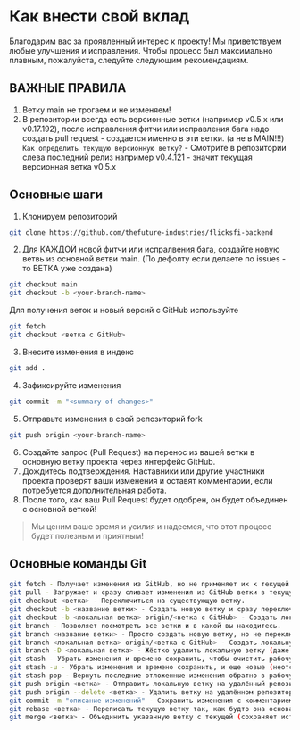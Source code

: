 # Как внести свой вклад

Благодарим вас за проявленный интерес к проекту! Мы приветствуем любые улучшения и исправления. Чтобы процесс был максимально плавным, пожалуйста, следуйте следующим рекомендациям.

## ВАЖНЫЕ ПРАВИЛА

1. Ветку main не трогаем и не изменяем!
2. В репозитории всегда есть версионные ветки (например v0.5.x или v0.17.192), после исправления фитчи или исправления бага надо создать pull request - создается именно в эти ветки. (а не в MAIN!!!)
   `Как определить текущую версионную ветку?` - Смотрите в репозитории слева последний релиз например v0.4.121 - значит текущая версионная ветка v0.5.x

## Основные шаги

1. Клонируем репозиторий

```bash
git clone https://github.com/thefuture-industries/flicksfi-backend
```

2. Для КАЖДОЙ новой фитчи или испралвения бага, cоздайте новую ветвь из основной ветви main. (По дефолту если делаете по issues - то ВЕТКА уже создана)

```bash
git checkout main
git checkout -b <your-branch-name>
```

Для получения веток и новый версий с GitHub используйте

```bash
git fetch
git checkout <ветка с GitHub>
```

3. Внесите изменения в индекс

```bash
git add .
```

4. Зафиксируйте изменения

```bash
git commit -m "<summary of changes>"
```

5. Отправьте изменения в свой репозиторий fork

```bash
git push origin <your-branch-name>
```

6. Создайте запрос (Pull Request) на перенос из вашей ветки в основную ветку проекта через интерфейс GitHub.
7. Дождитесь подтверждения. Наставники или другие участники проекта проверят ваши изменения и оставят комментарии, если потребуется дополнительная работа.
8. После того, как ваш Pull Request будет одобрен, он будет объединен с основной веткой!

> Мы ценим ваше время и усилия и надеемся, что этот процесс будет полезным и приятным!

## Основные команды Git

```bash
git fetch - Получает изменения из GitHub, но не применяет их к текущей ветке.
git pull - Загружает и сразу сливает изменения из GitHub ветки в текущую. Или еще так git pull origin <ветка>
git checkout <ветка> - Переключиться на существующую ветку.
git checkout -b <название ветки> - Создать новую ветку и сразу переключиться на неё.
git checkout -b <локальная ветка> origin/<ветка с GitHub> - Создать локальную копию GitHub ветки и переключиться на неё.
git branch - Позволяет посмотреть все ветки и в какой вы находитесь.
git branch <название ветки> - Просто создать новую ветку, но не переключаться на неё.
git branch <локальная ветка> origin/<ветка с GitHub> - Создать локальную ветку, ссылающуюся на Github ветку (без переключения).
git branch -D <локальная ветка> - Жёстко удалить локальную ветку (даже если в ней есть несохранённые изменения).
git stash - Убрать изменения и времено сохранить, чтобы очистить рабочую область.
git stash -u - Убрать изменения и времено сохранить, и еще новые (неотслеживаемые) файлы.
git stash pop - Вернуть последние отложенные изменения обратно в рабочую область.
git push origin <ветка> - Отправить локальную ветку на удалённый репозиторий.
git push origin --delete <ветка> - Удалить ветку на удалённом репозитории (GitHub).
git commit -m "описание изменений" - Сохранить изменения с комментарием.
git rebase <ветка> - Переписать текущую ветку так, как будто она основана на указанной (делает историю чище, но требует аккуратности). Например вы в ветки v0.6.x и вы хотите получить все изменения ветки v0.5.x тогда используйте - git checkout v0.6.x потом git rebase v0.5.x
git merge <ветка> - Объединить указанную ветку с текущей (сохраняет историю как есть).
```
